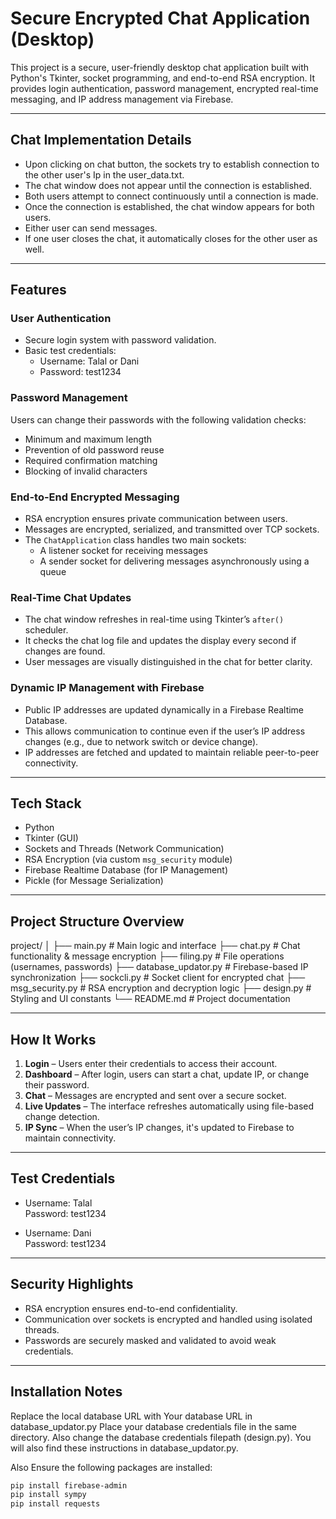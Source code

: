 # Secure Encrypted Chat Application (Desktop)

This project is a secure, user-friendly desktop chat application built with Python's Tkinter, socket programming, and end-to-end RSA encryption. It provides login authentication, password management, encrypted real-time messaging, and IP address management via Firebase.

---

## Chat Implementation Details

- Upon clicking on chat button, the sockets try to establish connection to the other user's Ip in the user_data.txt.
- The chat window does not appear until the connection is established.  
- Both users attempt to connect continuously until a connection is made.  
- Once the connection is established, the chat window appears for both users.  
- Either user can send messages.  
- If one user closes the chat, it automatically closes for the other user as well.

---

## Features

### User Authentication

- Secure login system with password validation.  
- Basic test credentials:  
  - Username: Talal or Dani  
  - Password: test1234

### Password Management

Users can change their passwords with the following validation checks:

- Minimum and maximum length  
- Prevention of old password reuse  
- Required confirmation matching  
- Blocking of invalid characters

### End-to-End Encrypted Messaging

- RSA encryption ensures private communication between users.  
- Messages are encrypted, serialized, and transmitted over TCP sockets.  
- The `ChatApplication` class handles two main sockets:  
  - A listener socket for receiving messages  
  - A sender socket for delivering messages asynchronously using a queue

### Real-Time Chat Updates

- The chat window refreshes in real-time using Tkinter’s `after()` scheduler.  
- It checks the chat log file and updates the display every second if changes are found.  
- User messages are visually distinguished in the chat for better clarity.

### Dynamic IP Management with Firebase

- Public IP addresses are updated dynamically in a Firebase Realtime Database.  
- This allows communication to continue even if the user’s IP address changes (e.g., due to network switch or device change).  
- IP addresses are fetched and updated to maintain reliable peer-to-peer connectivity.

---

## Tech Stack

- Python  
- Tkinter (GUI)  
- Sockets and Threads (Network Communication)  
- RSA Encryption (via custom `msg_security` module)  
- Firebase Realtime Database (for IP Management)  
- Pickle (for Message Serialization)

---

## Project Structure Overview


project/
│
├── main.py               # Main logic and interface
├── chat.py               # Chat functionality & message encryption
├── filing.py             # File operations (usernames, passwords)
├── database_updator.py   # Firebase-based IP synchronization
├── sockcli.py            # Socket client for encrypted chat
├── msg_security.py       # RSA encryption and decryption logic
├── design.py             # Styling and UI constants
└── README.md             # Project documentation

---

## How It Works

1. **Login** – Users enter their credentials to access their account.  
2. **Dashboard** – After login, users can start a chat, update IP, or change their password.  
3. **Chat** – Messages are encrypted and sent over a secure socket.  
4. **Live Updates** – The interface refreshes automatically using file-based change detection.  
5. **IP Sync** – When the user’s IP changes, it's updated to Firebase to maintain connectivity.

---

## Test Credentials

- Username: Talal  
  Password: test1234

- Username: Dani  
  Password: test1234

---

## Security Highlights

- RSA encryption ensures end-to-end confidentiality.  
- Communication over sockets is encrypted and handled using isolated threads.  
- Passwords are securely masked and validated to avoid weak credentials.

---

## Installation Notes

Replace the local database URL with Your database URL in database_updator.py
Place your database credentials file in the same directory.
Also change the database credentials filepath (design.py).
You will also find these instructions in database_updator.py.

Also Ensure the following packages are installed:

```bash
pip install firebase-admin
pip install sympy
pip install requests
